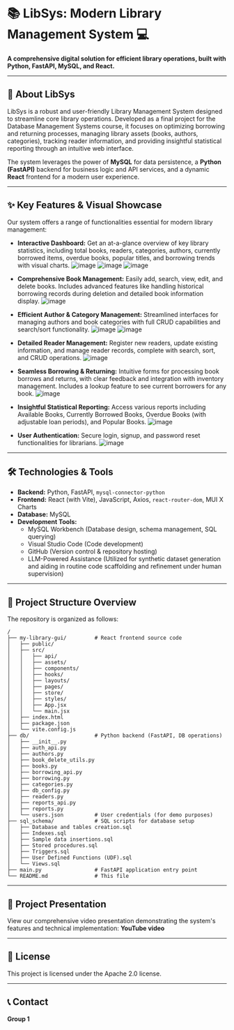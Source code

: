 # 📚 LibSys: Modern Library Management System 💻

**A comprehensive digital solution for efficient library operations, built with Python, FastAPI, MySQL, and React.**

---

## 🌟 About LibSys

LibSys is a robust and user-friendly Library Management System designed to streamline core library operations. Developed as a final project for the Database Management Systems course, it focuses on optimizing borrowing and returning processes, managing library assets (books, authors, categories), tracking reader information, and providing insightful statistical reporting through an intuitive web interface.

The system leverages the power of **MySQL** for data persistence, a **Python (FastAPI)** backend for business logic and API services, and a dynamic **React** frontend for a modern user experience.

---

## ✨ Key Features & Visual Showcase

Our system offers a range of functionalities essential for modern library management:

*   **Interactive Dashboard:** Get an at-a-glance overview of key library statistics, including total books, readers, categories, authors, currently borrowed items, overdue books, popular titles, and borrowing trends with visual charts.
![image](https://github.com/user-attachments/assets/6ee45694-b8f7-4d0c-a963-d848c291eb54)
![image](https://github.com/user-attachments/assets/d84a6c23-3f86-466a-809f-b93649170181)
![image](https://github.com/user-attachments/assets/9ae4f9e4-9e47-4092-8821-54b013c4491c)


*   **Comprehensive Book Management:** Easily add, search, view, edit, and delete books. Includes advanced features like handling historical borrowing records during deletion and detailed book information display.
![image](https://github.com/user-attachments/assets/614dc0b0-3457-433e-aa6c-2d1580369625)

*   **Efficient Author & Category Management:** Streamlined interfaces for managing authors and book categories with full CRUD capabilities and search/sort functionality.
![image](https://github.com/user-attachments/assets/69bd0521-6f63-40fa-a061-f372502b78a3)
![image](https://github.com/user-attachments/assets/b1b38049-441f-4cea-8081-e7d50abc8af5)

*   **Detailed Reader Management:** Register new readers, update existing information, and manage reader records, complete with search, sort, and CRUD operations.
![image](https://github.com/user-attachments/assets/c459fe54-5ce8-4536-9afb-78954309b72a)

*   **Seamless Borrowing & Returning:** Intuitive forms for processing book borrows and returns, with clear feedback and integration with inventory management. Includes a lookup feature to see current borrowers for any book.
![image](https://github.com/user-attachments/assets/adc2dbe4-02e9-47f8-b3ec-98a7a4456880)

*   **Insightful Statistical Reporting:** Access various reports including Available Books, Currently Borrowed Books, Overdue Books (with adjustable loan periods), and Popular Books.
![image](https://github.com/user-attachments/assets/cf825af1-5cf5-4916-88dd-1df02839a239)

*   **User Authentication:** Secure login, signup, and password reset functionalities for librarians.
![image](https://github.com/user-attachments/assets/8da475b4-e0a2-45d9-aee8-7316975096bb)


---

## 🛠️ Technologies & Tools

*   **Backend:** Python, FastAPI, `mysql-connector-python`
*   **Frontend:** React (with Vite), JavaScript, Axios, `react-router-dom`, MUI X Charts
*   **Database:** MySQL
*   **Development Tools:**
    *   MySQL Workbench (Database design, schema management, SQL querying)
    *   Visual Studio Code (Code development)
    *   GitHub (Version control & repository hosting)
    *   LLM-Powered Assistance (Utilized for synthetic dataset generation and aiding in routine code scaffolding and refinement under human supervision)

---

## 📂 Project Structure Overview

The repository is organized as follows:

```
/
├── my-library-gui/         # React frontend source code
│   ├── public/
│   ├── src/
│   │   ├── api/
│   │   ├── assets/
│   │   ├── components/
│   │   ├── hooks/
│   │   ├── layouts/
│   │   ├── pages/
│   │   ├── store/
│   │   ├── styles/
│   │   ├── App.jsx
│   │   └── main.jsx
│   ├── index.html
│   ├── package.json
│   └── vite.config.js
├── db/                     # Python backend (FastAPI, DB operations)
│   ├── __init__.py
│   ├── auth_api.py
│   ├── authors.py
│   ├── book_delete_utils.py
│   ├── books.py
│   ├── borrowing_api.py
│   ├── borrowing.py
│   ├── categories.py
│   ├── db_config.py
│   ├── readers.py
│   ├── reports_api.py
│   ├── reports.py
│   └── users.json          # User credentials (for demo purposes)
├── sql_schema/             # SQL scripts for database setup
│   ├── Database and tables creation.sql
│   ├── Indexes.sql
│   ├── Sample data insertions.sql
│   ├── Stored procedures.sql
│   ├── Triggers.sql
│   ├── User Defined Functions (UDF).sql
│   └── Views.sql
├── main.py                 # FastAPI application entry point
└── README.md               # This file
```


---

## 🚀 Project Presentation

View our comprehensive video presentation demonstrating the system's features and technical implementation:
**YouTube video**

---

## 📜 License

This project is licensed under the Apache 2.0 license.

---

## 📞 Contact

**Group 1**
